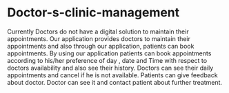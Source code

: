 # Doctor-s-clinic-management
Currently Doctors do not have a digital solution to maintain their appointments. Our application provides doctors to maintain their appointments and also through our application, patients can book appointments.  By using our application patients can book appointments according to his/her preference of day , date and Time with respect to doctors availability  and also see their history. Doctors can see their daily appointments and cancel if he is not available. Patients can give feedback about doctor. Doctor can see it and contact patient about further treatment.
